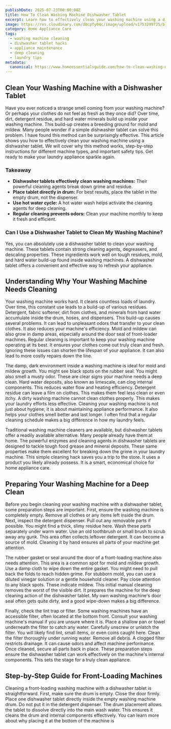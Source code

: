 ```yaml
---
publishDate: 2025-07-23T00:00:00Z
title: How To Clean Washing Machine Dishwasher Tablet
excerpt: Learn how to effectively clean your washing machine using a dishwasher tablet. This simple method helps remove grime, odors, and build-up.
image: https://res.cloudinary.com/dbcpfy04c/image/upload/v1753209725/blog_image_1753209725_vj20cb.webp
category: Home Appliance Care
tags:
  - washing machine cleaning
  - dishwasher tablet hacks
  - appliance maintenance
  - deep cleaning
  - laundry tips
metadata:
  canonical: https://www.homeessentialsguide.com/how-to-clean-washing-machine-dishwasher-tablet
---
```


## Clean Your Washing Machine with a Dishwasher Tablet

Have you ever noticed a strange smell coming from your washing machine? Or perhaps your clothes do not feel as fresh as they once did? Over time, dirt, detergent residue, and hard water minerals build up inside your washing machine. This build-up creates a breeding ground for mold and mildew. Many people wonder if a simple dishwasher tablet can solve this problem. I have found this method can be surprisingly effective. This article shows you how to effectively clean your washing machine using a dishwasher tablet. We will cover why this method works, step-by-step instructions for different machine types, and important safety tips. Get ready to make your laundry appliance sparkle again.

### Takeaway

*   **Dishwasher tablets effectively clean washing machines:** Their powerful cleaning agents break down grime and residue.
*   **Place tablet directly in drum:** For best results, place the tablet in the empty drum, not the dispenser.
*   **Use hot water cycle:** A hot water wash helps activate the cleaning agents for deep cleaning.
*   **Regular cleaning prevents odors:** Clean your machine monthly to keep it fresh and efficient.

### Can I Use a Dishwasher Tablet to Clean My Washing Machine?

Yes, you can absolutely use a dishwasher tablet to clean your washing machine. These tablets contain strong cleaning agents, degreasers, and descaling properties. These ingredients work well on tough residues, mold, and hard water build-up found inside washing machines. A dishwasher tablet offers a convenient and effective way to refresh your appliance.

## Understanding Why Your Washing Machine Needs Cleaning

Your washing machine works hard. It cleans countless loads of laundry. Over time, this constant use leads to a build-up of various residues. Detergent, fabric softener, dirt from clothes, and minerals from hard water accumulate inside the drum, hoses, and dispensers. This build-up causes several problems. It can lead to unpleasant odors that transfer to your clean clothes. It also reduces your machine's efficiency. Mold and mildew can also grow in damp areas, especially around the door seal of front-loader machines. Regular cleaning is important to keep your washing machine operating at its best. It ensures your clothes come out truly clean and fresh. Ignoring these issues can shorten the lifespan of your appliance. It can also lead to more costly repairs down the line.

The damp, dark environment inside a washing machine is ideal for mold and mildew growth. You might see black spots on the rubber seal. You might also smell a musty odor. These are clear signs your machine needs a deep clean. Hard water deposits, also known as limescale, can clog internal components. This reduces water flow and heating efficiency. Detergent residue can leave a film on clothes. This makes them feel less clean or even itchy. A dirty washing machine cannot clean clothes properly. This makes your laundry efforts less effective. Cleaning your washing machine is not just about hygiene; it is about maintaining appliance performance. It also helps your clothes smell better and last longer. I often find that a regular cleaning schedule makes a big difference in how my laundry feels.

Traditional washing machine cleaners are available, but dishwasher tablets offer a readily available alternative. Many people already have them at home. The powerful enzymes and cleaning agents in dishwasher tablets are designed to tackle tough food grease and mineral deposits. These same properties make them excellent for breaking down the grime in your laundry machine. This simple cleaning hack saves you a trip to the store. It uses a product you likely already possess. It is a smart, economical choice for home appliance care.

## Preparing Your Washing Machine for a Deep Clean

Before you begin cleaning your washing machine with a dishwasher tablet, some preparation steps are important. First, ensure the washing machine is completely empty. Remove all clothes or any items left inside the drum. Next, inspect the detergent dispenser. Pull out any removable parts if possible. You might find a thick, slimy residue here. Wash these parts separately under warm water. Use an old toothbrush or small brush to scrub away any gunk. This area often collects leftover detergent. It can become a source of mold. Cleaning it by hand ensures all parts of your machine get attention.

The rubber gasket or seal around the door of a front-loading machine also needs attention. This area is a common spot for mold and mildew growth. Use a damp cloth to wipe down the entire gasket. You might need to pull back the folds to reach hidden grime. For stubborn mold, you can use a diluted vinegar solution or a gentle household cleaner. Pay close attention to any black spots. These indicate mildew. This initial manual cleaning removes the worst of the visible dirt. It prepares the machine for the deep cleaning action of the dishwasher tablet. My own washing machine's door seal often gets quite dirty, and a good wipe-down makes a big difference.

Finally, check the lint trap or filter. Some washing machines have an accessible filter, often located at the bottom front. Consult your washing machine's manual if you are unsure where it is. Place a shallow pan or towel underneath the filter to catch any water. Carefully unscrew or unlatch the filter. You will likely find lint, small items, or even coins caught here. Clean the filter thoroughly under running water. Remove all debris. A clogged filter restricts drainage. It can cause odors and affect machine performance. Once cleaned, secure all parts back in place. These preparation steps ensure the dishwasher tablet can work effectively on the machine's internal components. This sets the stage for a truly clean appliance.

## Step-by-Step Guide for Front-Loading Machines

Cleaning a front-loading washing machine with a dishwasher tablet is straightforward. First, make sure the drum is empty. Close the door firmly. Place one dishwasher tablet directly inside the empty washing machine drum. Do not put it in the detergent dispenser. The drum placement allows the tablet to dissolve directly into the main wash water. This ensures it cleans the drum and internal components effectively. You can learn more about why placing it at the bottom of the machine is